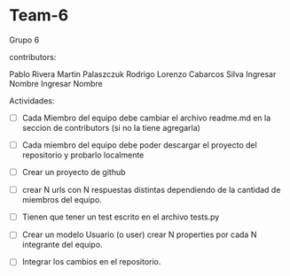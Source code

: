 # Team-6

Grupo 6


contributors:

Pablo Rivera
Martin Palaszczuk
Rodrigo Lorenzo Cabarcos Silva
Ingresar Nombre
Ingresar Nombre

Actividades:

- [ ] Cada Miembro del equipo debe cambiar el archivo readme.md en la seccion de contributors (si no la tiene agregarla)

- [ ] Cada miembro del equipo debe poder descargar el proyecto del repositorio y probarlo localmente

- [ ] Crear un proyecto de github

- [ ] crear N urls con N respuestas distintas dependiendo de la cantidad de miembros del equipo.

- [ ] Tienen que tener un test escrito en el archivo tests.py

- [ ] Crear un modelo Usuario (o user) crear N properties por cada N integrante del equipo.

- [ ] Integrar los cambios en el repositorio.
